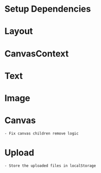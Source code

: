 # Setup Dependencies
<!-- - Install tailwind -->
<!-- - Install neodrag -->
<!-- - Install react-router -->
<!-- - Install react-feather -->

# Layout
<!-- - Create the left sidebar that has the two links -->
<!-- - Create the two routes that are linked in the sidebar -->
<!-- - Design the CanvasControl component with all the elements -->
<!-- - Design the document canvas which is just a blank div -->

# CanvasContext
<!-- - Create a context that stores the n of elements in the document  -->
<!-- - The context should keep track of every component's coords and dimensions -->
<!-- - The context should link with localStorage -->

# Text
<!-- - Create a text field component with just hard coded text that can be dragged around in the document -->
<!-- - Make the text field something that can be interacted with using inputs -->
<!-- - User should be able to click and create this component as many times as they want all over the document   -->
<!-- - Retain the component and its state in the document on refresh -->

# Image
<!-- - Create and image component takes in an image as user input -->
<!-- - Show the uploaded image in the document -->
<!-- - Coordinates of other components get updated -->

# Canvas
<!-- - Display the coords of the seleted component in CanvasControl -->
<!-- - Show the coords of the selected component in the right sidebar -->
<!-- - User should be able to delete any component on delete icon click -->
<!-- - Hide the sidebar and canvas control on preview click -->
<!-- - Add a confirmation for clearing -->
<!-- - Clear everything when user presses the clear button -->
<!-- - Print the document when user clicks download -->
<!-- - Use custom hooks !! -->
<!-- - User should be able to zoom in and out anywhere in the document -->
    - Fix canvas children remove logic

# Upload
    - Store the uploaded files in localStorage
